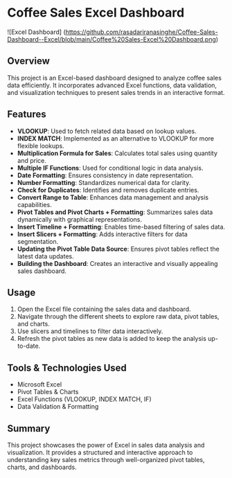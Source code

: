 # Coffee Sales Excel Dashboard

![Excel Dashboard] (https://github.com/rasadariranasinghe/Coffee-Sales-Dashboard--Excel/blob/main/Coffee%20Sales-Excel%20Dashboard.png)

## Overview
This project is an Excel-based dashboard designed to analyze coffee sales data efficiently. It incorporates advanced Excel functions, data validation, and visualization techniques to present sales trends in an interactive format.

## Features
- **VLOOKUP**: Used to fetch related data based on lookup values.
- **INDEX MATCH**: Implemented as an alternative to VLOOKUP for more flexible lookups.
- **Multiplication Formula for Sales**: Calculates total sales using quantity and price.
- **Multiple IF Functions**: Used for conditional logic in data analysis.
- **Date Formatting**: Ensures consistency in date representation.
- **Number Formatting**: Standardizes numerical data for clarity.
- **Check for Duplicates**: Identifies and removes duplicate entries.
- **Convert Range to Table**: Enhances data management and analysis capabilities.
- **Pivot Tables and Pivot Charts + Formatting**: Summarizes sales data dynamically with graphical representations.
- **Insert Timeline + Formatting**: Enables time-based filtering of sales data.
- **Insert Slicers + Formatting**: Adds interactive filters for data segmentation.
- **Updating the Pivot Table Data Source**: Ensures pivot tables reflect the latest data updates.
- **Building the Dashboard**: Creates an interactive and visually appealing sales dashboard.

## Usage
1. Open the Excel file containing the sales data and dashboard.
2. Navigate through the different sheets to explore raw data, pivot tables, and charts.
3. Use slicers and timelines to filter data interactively.
4. Refresh the pivot tables as new data is added to keep the analysis up-to-date.

## Tools & Technologies Used
- Microsoft Excel
- Pivot Tables & Charts
- Excel Functions (VLOOKUP, INDEX MATCH, IF)
- Data Validation & Formatting

## Summary
This project showcases the power of Excel in sales data analysis and visualization. It provides a structured and interactive approach to understanding key sales metrics through well-organized pivot tables, charts, and dashboards.

